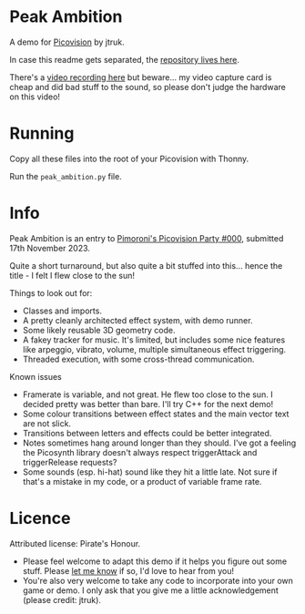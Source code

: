 # Peak Ambition

A demo for [Picovision](https://shop.pimoroni.com/products/picovision) by jtruk.

In case this readme gets separated, the [repository lives here](https://github.com/creativenucleus/picovision-peakambition/).

There's a [video recording here](https://www.youtube.com/watch?v=-l3pBx9a-Zc) but beware... my video capture card is cheap and did bad stuff to the sound, so please don't judge the hardware on this video!

# Running

Copy all these files into the root of your Picovision with Thonny.

Run the `peak_ambition.py` file.

# Info

Peak Ambition is an entry to [Pimoroni's Picovision Party #000](https://shop.pimoroni.com/pages/win-a-500-gift-card-in-our-picovision-competition#picovision-party-000), submitted 17th November 2023.

Quite a short turnaround, but also quite a bit stuffed into this... hence the title - I felt I flew close to the sun!

Things to look out for:

- Classes and imports.
- A pretty cleanly architected effect system, with demo runner.
- Some likely reusable 3D geometry code.
- A fakey tracker for music. It's limited, but includes some nice features like arpeggio, vibrato, volume, multiple simultaneous effect triggering.
- Threaded execution, with some cross-thread communication.

Known issues 

- Framerate is variable, and not great. He flew too close to the sun. I decided pretty was better than bare. I'll try C++ for the next demo!
- Some colour transitions between effect states and the main vector text are not slick.
- Transitions between letters and effects could be better integrated.
- Notes sometimes hang around longer than they should. I've got a feeling the Picosynth library doesn't always respect triggerAttack and triggerRelease requests?
- Some sounds (esp. hi-hat) sound like they hit a little late. Not sure if that's a mistake in my code, or a product of variable frame rate.

# Licence

Attributed license: Pirate's Honour.

- Please feel welcome to adapt this demo if it helps you figure out some stuff. Please [let me know](https://mastodon.social/@jtruk) if so, I'd love to hear from you!
- You're also very welcome to take any code to incorporate into your own game or demo. I only ask that you give me a little acknowledgement (please credit: jtruk).
